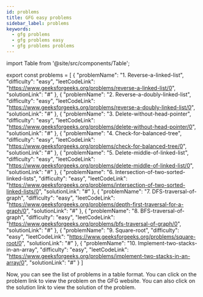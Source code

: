 ```yaml
---
id: problems
title: GFG easy problems
sidebar_label: problems
keywords:
  - gfg problems
  - gfg problems easy
  - gfg problems problems
---
```


import Table from '@site/src/components/Table';

export const problems = [
  {
    "problemName": "1. Reverse-a-linked-list",
    "difficulty": "easy",
    "leetCodeLink": "https://www.geeksforgeeks.org/problems/reverse-a-linked-list/0",
    "solutionLink": "#"
  },
    {
        "problemName": "2. Reverse-a-doubly-linked-list",
        "difficulty": "easy",
        "leetCodeLink": "https://www.geeksforgeeks.org/problems/reverse-a-doubly-linked-list/0",
        "solutionLink": "#"
    },
    {
        "problemName": "3. Delete-without-head-pointer",
        "difficulty": "easy",
        "leetCodeLink": "https://www.geeksforgeeks.org/problems/delete-without-head-pointer/0",
        "solutionLink": "#"
    },
    {
        "problemName": "4. Check-for-balanced-tree",
        "difficulty": "easy",
        "leetCodeLink": "https://www.geeksforgeeks.org/problems/check-for-balanced-tree/0",
        "solutionLink": "#"
    },
    {
        "problemName": "5. Delete-middle-of-linked-list",
        "difficulty": "easy",
        "leetCodeLink": "https://www.geeksforgeeks.org/problems/delete-middle-of-linked-list/0",
        "solutionLink": "#"
    },
    {
        "problemName": "6. Intersection-of-two-sorted-linked-lists",
        "difficulty": "easy",
        "leetCodeLink": "https://www.geeksforgeeks.org/problems/intersection-of-two-sorted-linked-lists/0",
        "solutionLink": "#"
    },
    {
        "problemName": "7. DFS-traversal-of-graph",
        "difficulty": "easy",
        "leetCodeLink": "https://www.geeksforgeeks.org/problems/depth-first-traversal-for-a-graph/0",
        "solutionLink": "#"
    },
    {
        "problemName": "8. BFS-traversal-of-graph",
        "difficulty": "easy",
        "leetCodeLink": "https://www.geeksforgeeks.org/problems/bfs-traversal-of-graph/0",
        "solutionLink": "#"
    },
    {
        "problemName": "9. Square-root",
        "difficulty": "easy",
        "leetCodeLink": "https://www.geeksforgeeks.org/problems/square-root/0",
        "solutionLink": "#"
    },
    {
        "problemName": "10. Implement-two-stacks-in-an-array",
        "difficulty": "easy",
        "leetCodeLink": "https://www.geeksforgeeks.org/problems/implement-two-stacks-in-an-array/0",
        "solutionLink": "#"
    }
]

<Table 
    title=""
    data={problems}
    isSorted={false}
    collectionLink="https://www.geeksforgeeks.org/"
/>

Now, you can see the list of problems in a table format. You can click on the problem link to view the problem on the GFG website. You can also click on the solution link to view the solution of the problem.